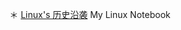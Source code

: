 ＊ [Linux's 历史沿袭](https://github.com/dingdalei/Linux/wiki/%E5%8E%86%E5%8F%B2%E6%B2%BF%E8%A2%AD)
My Linux Notebook
